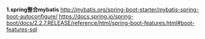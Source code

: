 **1.spring整合mybatis**
http://mybatis.org/spring-boot-starter/mybatis-spring-boot-autoconfigure/
https://docs.spring.io/spring-boot/docs/2.2.7.RELEASE/reference/html/spring-boot-features.html#boot-features-sql

